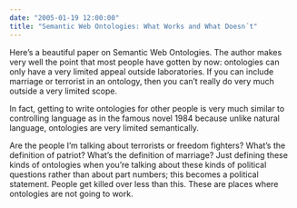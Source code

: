 ```yaml
---
date: "2005-01-19 12:00:00"
title: "Semantic Web Ontologies: What Works and What Doesn´t"
---
```




Here&rsquo;s a beautiful paper on Semantic Web Ontologies. The author makes very well the point that most people have gotten by now: ontologies can only have a very limited appeal outside laboratories. If you can include marriage or terrorist in an ontology, then you can&rsquo;t really do very much outside a very limited scope.

In fact, getting to write ontologies for other people is very much similar to controlling language as in the famous novel 1984 because unlike natural language, ontologies are very limited semantically.

> 
Are the people I&rsquo;m talking about terrorists or freedom fighters? What&rsquo;s the definition of patriot? What&rsquo;s the definition of marriage? Just defining these kinds of ontologies when you&rsquo;re talking about these kinds of political questions rather than about part numbers; this becomes a political statement. People get killed over less than this. These are places where ontologies are not going to work.


